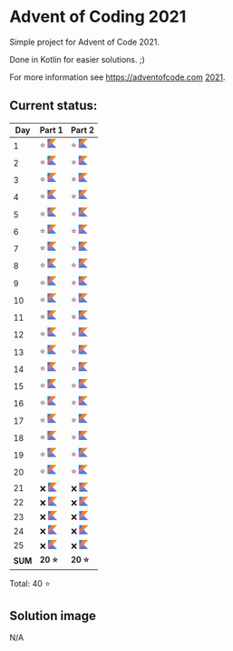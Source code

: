 # Advent of Coding 2021

Simple project for Advent of Code 2021.

Done in Kotlin for easier solutions. ;)

For more information see https://adventofcode.com [2021](https://adventofcode.com/2021).

## Current status:

| Day     | Part 1                         | Part 2                         |
|---------|--------------------------------|--------------------------------|
| 1       | ⭐ ![Kotlin](../img/kotlin.png) | ⭐ ![Kotlin](../img/kotlin.png) |
| 2       | ⭐ ![Kotlin](../img/kotlin.png) | ⭐ ![Kotlin](../img/kotlin.png) |
| 3       | ⭐ ![Kotlin](../img/kotlin.png) | ⭐ ![Kotlin](../img/kotlin.png) |
| 4       | ⭐ ![Kotlin](../img/kotlin.png) | ⭐ ![Kotlin](../img/kotlin.png) |
| 5       | ⭐ ![Kotlin](../img/kotlin.png) | ⭐ ![Kotlin](../img/kotlin.png) |
| 6       | ⭐ ![Kotlin](../img/kotlin.png) | ⭐ ![Kotlin](../img/kotlin.png) |
| 7       | ⭐ ![Kotlin](../img/kotlin.png) | ⭐ ![Kotlin](../img/kotlin.png) |
| 8       | ⭐ ![Kotlin](../img/kotlin.png) | ⭐ ![Kotlin](../img/kotlin.png) |
| 9       | ⭐ ![Kotlin](../img/kotlin.png) | ⭐ ![Kotlin](../img/kotlin.png) |
| 10      | ⭐ ![Kotlin](../img/kotlin.png) | ⭐ ![Kotlin](../img/kotlin.png) |
| 11      | ⭐ ![Kotlin](../img/kotlin.png) | ⭐ ![Kotlin](../img/kotlin.png) |
| 12      | ⭐ ![Kotlin](../img/kotlin.png) | ⭐ ![Kotlin](../img/kotlin.png) |
| 13      | ⭐ ![Kotlin](../img/kotlin.png) | ⭐ ![Kotlin](../img/kotlin.png) |
| 14      | ⭐ ![Kotlin](../img/kotlin.png) | ⭐ ![Kotlin](../img/kotlin.png) |
| 15      | ⭐ ![Kotlin](../img/kotlin.png) | ⭐ ![Kotlin](../img/kotlin.png) |
| 16      | ⭐ ![Kotlin](../img/kotlin.png) | ⭐ ![Kotlin](../img/kotlin.png) |
| 17      | ⭐ ![Kotlin](../img/kotlin.png) | ⭐ ![Kotlin](../img/kotlin.png) |
| 18      | ⭐ ![Kotlin](../img/kotlin.png) | ⭐ ![Kotlin](../img/kotlin.png) |
| 19      | ⭐ ![Kotlin](../img/kotlin.png) | ⭐ ![Kotlin](../img/kotlin.png) |
| 20      | ⭐ ![Kotlin](../img/kotlin.png) | ⭐ ![Kotlin](../img/kotlin.png) |
| 21      | ❌ ![Kotlin](../img/kotlin.png) | ❌ ![Kotlin](../img/kotlin.png) |
| 22      | ❌ ![Kotlin](../img/kotlin.png) | ❌ ![Kotlin](../img/kotlin.png) |
| 23      | ❌ ![Kotlin](../img/kotlin.png) | ❌ ![Kotlin](../img/kotlin.png) |
| 24      | ❌ ![Kotlin](../img/kotlin.png) | ❌ ![Kotlin](../img/kotlin.png) |
| 25      | ❌ ![Kotlin](../img/kotlin.png) | ❌ ![Kotlin](../img/kotlin.png) |
| **SUM** | **20 ⭐**                        | **20 ⭐**                       |

Total: 40 ⭐

## Solution image
N/A
